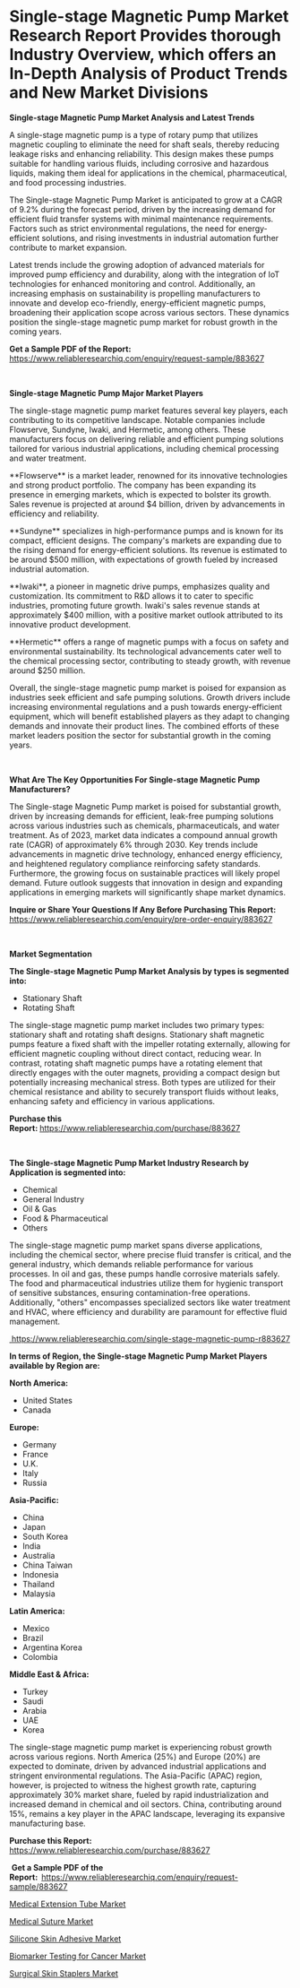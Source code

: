 <p><h1>Single-stage Magnetic Pump Market Research Report Provides thorough Industry Overview, which offers an In-Depth Analysis of Product Trends and New Market Divisions</h1></p><p><strong>Single-stage Magnetic Pump Market Analysis and Latest Trends</strong></p>
<p><p>A single-stage magnetic pump is a type of rotary pump that utilizes magnetic coupling to eliminate the need for shaft seals, thereby reducing leakage risks and enhancing reliability. This design makes these pumps suitable for handling various fluids, including corrosive and hazardous liquids, making them ideal for applications in the chemical, pharmaceutical, and food processing industries.</p><p>The Single-stage Magnetic Pump Market is anticipated to grow at a CAGR of 9.2% during the forecast period, driven by the increasing demand for efficient fluid transfer systems with minimal maintenance requirements. Factors such as strict environmental regulations, the need for energy-efficient solutions, and rising investments in industrial automation further contribute to market expansion. </p><p>Latest trends include the growing adoption of advanced materials for improved pump efficiency and durability, along with the integration of IoT technologies for enhanced monitoring and control. Additionally, an increasing emphasis on sustainability is propelling manufacturers to innovate and develop eco-friendly, energy-efficient magnetic pumps, broadening their application scope across various sectors. These dynamics position the single-stage magnetic pump market for robust growth in the coming years.</p></p>
<p><strong>Get a Sample PDF of the Report:&nbsp;</strong> <a href="https://www.reliableresearchiq.com/enquiry/request-sample/883627?utm_campaign=3370&utm_medium=2&utm_source=Github&utm_content=ia&utm_term=11042025&utm_id=single-stage-magnetic-pump">https://www.reliableresearchiq.com/enquiry/request-sample/883627</a></p>
<p>&nbsp;</p>
<p><strong>Single-stage Magnetic Pump Major Market Players</strong></p>
<p><p>The single-stage magnetic pump market features several key players, each contributing to its competitive landscape. Notable companies include Flowserve, Sundyne, Iwaki, and Hermetic, among others. These manufacturers focus on delivering reliable and efficient pumping solutions tailored for various industrial applications, including chemical processing and water treatment.</p><p>**Flowserve** is a market leader, renowned for its innovative technologies and strong product portfolio. The company has been expanding its presence in emerging markets, which is expected to bolster its growth. Sales revenue is projected at around $4 billion, driven by advancements in efficiency and reliability.</p><p>**Sundyne** specializes in high-performance pumps and is known for its compact, efficient designs. The company's markets are expanding due to the rising demand for energy-efficient solutions. Its revenue is estimated to be around $500 million, with expectations of growth fueled by increased industrial automation.</p><p>**Iwaki**, a pioneer in magnetic drive pumps, emphasizes quality and customization. Its commitment to R&D allows it to cater to specific industries, promoting future growth. Iwaki's sales revenue stands at approximately $400 million, with a positive market outlook attributed to its innovative product development.</p><p>**Hermetic** offers a range of magnetic pumps with a focus on safety and environmental sustainability. Its technological advancements cater well to the chemical processing sector, contributing to steady growth, with revenue around $250 million.</p><p>Overall, the single-stage magnetic pump market is poised for expansion as industries seek efficient and safe pumping solutions. Growth drivers include increasing environmental regulations and a push towards energy-efficient equipment, which will benefit established players as they adapt to changing demands and innovate their product lines. The combined efforts of these market leaders position the sector for substantial growth in the coming years.</p></p>
<p>&nbsp;</p>
<p><strong>What Are The Key Opportunities For Single-stage Magnetic Pump Manufacturers?</strong></p>
<p><p>The Single-stage Magnetic Pump market is poised for substantial growth, driven by increasing demands for efficient, leak-free pumping solutions across various industries such as chemicals, pharmaceuticals, and water treatment. As of 2023, market data indicates a compound annual growth rate (CAGR) of approximately 6% through 2030. Key trends include advancements in magnetic drive technology, enhanced energy efficiency, and heightened regulatory compliance reinforcing safety standards. Furthermore, the growing focus on sustainable practices will likely propel demand. Future outlook suggests that innovation in design and expanding applications in emerging markets will significantly shape market dynamics.</p></p>
<p><strong>Inquire or Share Your Questions If Any Before Purchasing This Report:</strong> <a href="https://www.reliableresearchiq.com/enquiry/pre-order-enquiry/883627?utm_campaign=3370&utm_medium=2&utm_source=Github&utm_content=ia&utm_term=11042025&utm_id=single-stage-magnetic-pump">https://www.reliableresearchiq.com/enquiry/pre-order-enquiry/883627</a></p>
<p>&nbsp;</p>
<p><strong>Market Segmentation</strong></p>
<p><strong>The Single-stage Magnetic Pump Market Analysis by types is segmented into:</strong></p>
<p><ul><li>Stationary Shaft</li><li>Rotating Shaft</li></ul></p>
<p><p>The single-stage magnetic pump market includes two primary types: stationary shaft and rotating shaft designs. Stationary shaft magnetic pumps feature a fixed shaft with the impeller rotating externally, allowing for efficient magnetic coupling without direct contact, reducing wear. In contrast, rotating shaft magnetic pumps have a rotating element that directly engages with the outer magnets, providing a compact design but potentially increasing mechanical stress. Both types are utilized for their chemical resistance and ability to securely transport fluids without leaks, enhancing safety and efficiency in various applications.</p></p>
<p><strong>Purchase this Report:&nbsp;</strong><a href="https://www.reliableresearchiq.com/purchase/883627?utm_campaign=3370&utm_medium=2&utm_source=Github&utm_content=ia&utm_term=11042025&utm_id=single-stage-magnetic-pump">https://www.reliableresearchiq.com/purchase/883627</a></p>
<p>&nbsp;</p>
<p><strong>The Single-stage Magnetic Pump Market Industry Research by Application is segmented into:</strong></p>
<p><ul><li>Chemical</li><li>General Industry</li><li>Oil & Gas</li><li>Food & Pharmaceutical</li><li>Others</li></ul></p>
<p><p>The single-stage magnetic pump market spans diverse applications, including the chemical sector, where precise fluid transfer is critical, and the general industry, which demands reliable performance for various processes. In oil and gas, these pumps handle corrosive materials safely. The food and pharmaceutical industries utilize them for hygienic transport of sensitive substances, ensuring contamination-free operations. Additionally, "others" encompasses specialized sectors like water treatment and HVAC, where efficiency and durability are paramount for effective fluid management.</p></p>
<p><a href="https://www.reliableresearchiq.com/single-stage-magnetic-pump-r883627?utm_campaign=3370&utm_medium=2&utm_source=Github&utm_content=ia&utm_term=11042025&utm_id=single-stage-magnetic-pump">&nbsp;https://www.reliableresearchiq.com/single-stage-magnetic-pump-r883627</a></p>
<p><strong>In terms of Region, the Single-stage Magnetic Pump Market Players available by Region are:</strong></p>
<p>
    <p> <strong> North America: </strong>
        <ul>
            <li>United States</li>
            <li>Canada</li>
        </ul>
        </p> 
    <p> <strong> Europe: </strong>
        <ul>
            <li>Germany</li>
            <li>France</li>
            <li>U.K.</li>
            <li>Italy</li>
            <li>Russia</li>
        </ul>
        </p> 
    <p> <strong> Asia-Pacific: </strong>
        <ul>
            <li>China</li>
            <li>Japan</li>
            <li>South Korea</li>
            <li>India</li>
            <li>Australia</li>
            <li>China Taiwan</li>
            <li>Indonesia</li>
            <li>Thailand</li>
            <li>Malaysia</li>
        </ul>
        </p> 
    <p> <strong> Latin America: </strong>
        <ul>
            <li>Mexico</li>
            <li>Brazil</li>
            <li>Argentina Korea</li>
            <li>Colombia</li>
        </ul>
        </p> 
    <p> <strong> Middle East & Africa: </strong>
        <ul>
            <li>Turkey</li>
            <li>Saudi</li>
            <li>Arabia</li>
            <li>UAE</li>
            <li>Korea</li>
        </ul>
    </p>
    </p>
<p><p>The single-stage magnetic pump market is experiencing robust growth across various regions. North America (25%) and Europe (20%) are expected to dominate, driven by advanced industrial applications and stringent environmental regulations. The Asia-Pacific (APAC) region, however, is projected to witness the highest growth rate, capturing approximately 30% market share, fueled by rapid industrialization and increased demand in chemical and oil sectors. China, contributing around 15%, remains a key player in the APAC landscape, leveraging its expansive manufacturing base.</p></p>
<p><strong>Purchase this Report: </strong><a href="https://www.reliableresearchiq.com/purchase/883627?utm_campaign=3370&utm_medium=2&utm_source=Github&utm_content=ia&utm_term=11042025&utm_id=single-stage-magnetic-pump">https://www.reliableresearchiq.com/purchase/883627</a></p>
<p>&nbsp;<strong>Get a Sample PDF of the Report:&nbsp;&nbsp;</strong><a href="https://www.reliableresearchiq.com/enquiry/request-sample/883627?utm_campaign=3370&utm_medium=2&utm_source=Github&utm_content=ia&utm_term=11042025&utm_id=single-stage-magnetic-pump">https://www.reliableresearchiq.com/enquiry/request-sample/883627</a></p>
<p><strong></strong></p>
<p><p><a href="https://www.linkedin.com/pulse/global-medical-extension-tube-market-analysis-onmarkets-size-xju9e?utm_campaign=3370&utm_medium=2&utm_source=Github&utm_content=ia&utm_term=11042025&utm_id=single-stage-magnetic-pump">Medical Extension Tube Market</a></p><p><a href="https://www.linkedin.com/pulse/medical-suture-market-metrics-like-size-growth-share-measured-hcvqe?utm_campaign=3370&utm_medium=2&utm_source=Github&utm_content=ia&utm_term=11042025&utm_id=single-stage-magnetic-pump">Medical Suture Market</a></p><p><a href="https://www.linkedin.com/pulse/tracking-emerging-trends-silicone-skin-adhesive-market-projected-5eb9e?utm_campaign=3370&utm_medium=2&utm_source=Github&utm_content=ia&utm_term=11042025&utm_id=single-stage-magnetic-pump">Silicone Skin Adhesive Market</a></p><p><a href="https://www.linkedin.com/pulse/biomarker-testing-cancer-market-expansion-industry-dynamics-regional-g005e?utm_campaign=3370&utm_medium=2&utm_source=Github&utm_content=ia&utm_term=11042025&utm_id=single-stage-magnetic-pump">Biomarker Testing for Cancer Market</a></p><p><a href="https://www.linkedin.com/pulse/industry-analysis-technological-advancements-surgical-j20ge?utm_campaign=3370&utm_medium=2&utm_source=Github&utm_content=ia&utm_term=11042025&utm_id=single-stage-magnetic-pump">Surgical Skin Staplers Market</a></p></p>